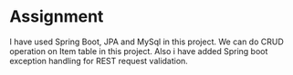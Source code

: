 # Assignment
I have used Spring Boot, JPA and MySql in this project.
We can do CRUD operation on Item table in this project.
Also i have added Spring boot exception handling for REST request validation.
